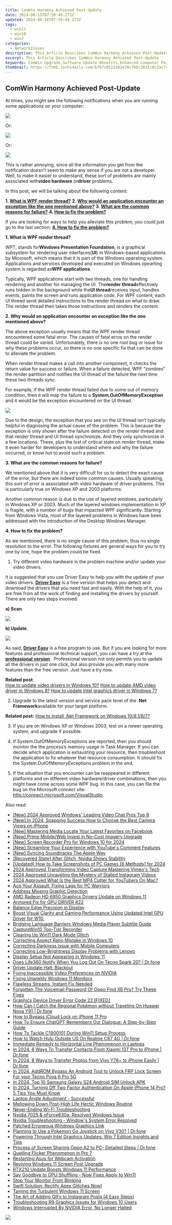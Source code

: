 ```yaml
---
title: ComWin Harmony Achieved Post-Update
date: 2024-08-15T07:59:49.272Z
updated: 2024-08-16T07:59:49.273Z
tags:
  - win11
  - win10
  - win7
categories:
  - NetworkIssues
description: This Article Describes ComWin Harmony Achieved Post-Update
excerpt: This Article Describes ComWin Harmony Achieved Post-Update
keywords: ComWin Upgrade,Software Update Benefits,Enhanced Computer Performance,Latest ComWin Version,Compatibility Improvement,System Stability Post-Update,Optimal Windows Experience
thumbnail: https://thmb.techidaily.com/b707c0511382e78c7bbc2631c8c2ac749bfdb8b7dcef137c48ff3983d7a66e67.jpg
---
```


## ComWin Harmony Achieved Post-Update

At times, you might see the following notifications when you are running some applications on your computer:
  
![](https://images.drivereasy.com/wp-content/uploads/2016/09/system-runtime-interopservices-comexception.jpg)
  
 Or:

![](https://images.drivereasy.com/wp-content/uploads/2016/09/system-invalidoperationexception.jpg)

 Or:
  
![](https://images.drivereasy.com/wp-content/uploads/2016/09/system-outofmemoryexception-insufficient-memory.jpg)

 This is rather annoying, since all the information you get from the notification doesn’t seem to make any sense if you are not a developer. Well, to make it easier to understand, these sort of problems are mainly associated with**video hardware** or**driver** problems.
  
 In this post, we will be talking about the following content:
  
 **1\. [What is WPF render thread?](#1)**
 **2\. [Why would an application encounter an exception like the one mentioned above?](#2)**
 **3\. [What are the common reasons for failure?](#3)**
 **4\. [How to fix the problem?](#4)**

If you are looking for ways to help you alleviate this problem, you could just go to the last section: **[4\. How to fix the problem?](#4)**
  
 **1\. What is WPF render thread?**
  
WPT, stands for**Windows Presentation Foundation**, is a graphical subsystem for rendering user interfaces(**UI**) in Windows-based applications by Microsoft, which means that it is part of the Windows operating system. Applications and services developed and executed on Windows opearting system is regarded as**WPF applications**.
  
Typically, WPF applications start with two threads, one for handling rendering and another for managing the UI. The**render thread**effectively runs hidden in the background while the**UI thread**receives input, handles events, paints the screen and runs application code. For WPF content, each UI thread send detailed instructions to the render thread on what to draw. The render thread then takes those instructions and renders the content.
  
 **2\. Why would an application encounter an exception like the one mentioned above?**
  
The above exception usually means that the WPF render thread encountered some fatal error. The causes of fatal erros on the render thread could be varied. Unfortunately, there is no one root bug or issue for why these problems occur, so there is no one specific fix that can be done to alleviate the problem.
  
When render thread makes a call into another component, it checks the return value for success or failure. When a failure detected, WPF “zombies” the render partition and notifies the UI thread of the failure the next time these two threads sync.
  
For example, if the WPF render thread failed due to some out of memory condition, then it will map the failure to a **System.OutOfMemoryException** and it would be the exception encountered on the UI thread.
  
![](https://images.drivereasy.com/wp-content/uploads/2016/09/system-out-of-memory-condition.png)

Due to the design, the exception that you see on the UI thread isn’t typically helpful in diagnosing the actual cause of the problem. This is because the exception is only shown after the failure detected on the render thread and that render thread and UI thread synchronize. And they only synchronize in a few locations. These, plus the lost of critical state on render thread, make it even harder for developers to understand where and why the failure occurred, or know hot to avoid such a problem.
  
 **3\. What are the common reasons for failure?**
  
We mentioned above that it is very difficult for us to detect the exact cause of the error, but there are indeed some common causes. Usually speaking, this sort of error is associated with video hardware of driver problems. This is particularly true on Windows XP and 2003 platforms.
  
Another common reason is due to the use of layered windows, particularly in Windows XP or 2003\. Much of the layered windows implementation in XP is fragile, with a number of bugs that impacted WPF significantly. Starting from Windows Vista, most of the layered problems in Windows have been addressed with the introduction of the Desktop Windows Manager.
  
 **4\. How to fix the problem?**
  
As we mentioned, there is no single cause of this problem, thus no single resolution to the error. The following fixtures are general ways for you to try one by one, hope the problem could be fixed.

1) Try different video hardware in the problem machine and/or update your video drivers.
  
It is suggested that you use Driver Easy to help you with the update of your video drivers. **[Driver Easy](https://tools.techidaily.com/drivereasy/download/)** is a free version that helps you detect and download the drivers that you need fast and easily. With the help of it, you are free from all the work of finding and installing the drivers by yourself. There are only two steps involved:  
  
**a) Scan**.  
  
![](https://images.drivereasy.com/wp-content/uploads/2017/04/img_58e8b8443edaa.png)
  
 **b) Update**.
  
![](https://images.drivereasy.com/wp-content/uploads/2017/04/img_58e8b8511c4de.jpg)
  
As said, **[Driver Easy](https://tools.techidaily.com/drivereasy/download/)** is a free program to use. But if you are looking for more features and professional technical support, you can have a try at the **[professional version](https://tools.techidaily.com/drivereasy/download/)** . Professional version not only permits you to update all the drivers in just one click, but also provide you with many more features than the free version. Just have a try now.
  
**Related post**:  
[How to update video drivers in Windows 10?](https://tools.techidaily.com/drivereasy/download/) [How to update AMD video driver in Windows 8?](https://tools.techidaily.com/drivereasy/download/)
[How to update Intel graphics driver in Windows 7?](https://tools.techidaily.com/drivereasy/download/)
  
2) Upgrade to the latest version and service pack level of the .**Net Framework**available for your target platform.
  
**Related post:**
[How to install .Net Framework on Windows 10/8.1/8/7?](https://tools.techidaily.com/drivereasy/download/)
  
3) If you are on Windows XP or Windows 2003, test on a newer operating system, and upgrade if possible.
  
4) If  System.OutOfMemoryExceptions are reported, then you should monitor the the process’s memory usage in Task Manager. If you can decide which application is exhausting your resource, then troubleshoot the application to fix whatever that resource consumption. It should fix the System.OutOfMemoryExceptions problem in the end.
  
5) If the situation that you encounter can be reappeared in different platforms and on different video hardware/driver combinations, then you might have come across some WPF bug. In this case, you can file the bug on the Microsoft connect site: <http://connect.microsoft.com/VisualStudio>.

<ins class="adsbygoogle"
     style="display:block"
     data-ad-format="autorelaxed"
     data-ad-client="ca-pub-7571918770474297"
     data-ad-slot="1223367746"></ins>



<ins class="adsbygoogle"
     style="display:block"
     data-ad-client="ca-pub-7571918770474297"
     data-ad-slot="8358498916"
     data-ad-format="auto"
     data-full-width-responsive="true"></ins>





<span class="atpl-alsoreadstyle">Also read:</span>
<div><ul>
<li><a href="https://digital-screen-recording.techidaily.com/new-2024-approved-windows-leading-video-chat-pros-top-8/"><u>[New] 2024 Approved  Windows' Leading Video Chat Pros  Top 8</u></a></li>
<li><a href="https://fox-boxes.techidaily.com/new-in-2024-snapping-success-how-to-choose-the-best-camera-views-on-iphone/"><u>[New] In 2024, Snapping Success  How to Choose the Best Camera Views on iPhone</u></a></li>
<li><a href="https://facebook-video-recording.techidaily.com/new-mastering-media-locate-your-latest-favorites-on-facebook/"><u>[New] Mastering Media  Locate Your Latest Favorites on Facebook</u></a></li>
<li><a href="https://extra-skills.techidaily.com/new-prime-mobileweb-invest-in-no-cost-imagery-upgrade/"><u>[New] Prime Mobile/Web  Invest in No-Cost Imagery Upgrade</u></a></li>
<li><a href="https://desktop-recording.techidaily.com/new-screen-recorder-pro-for-windows-10-for-2024/"><u>[New] Screen Recorder Pro for Windows 10 for 2024</u></a></li>
<li><a href="https://some-skills.techidaily.com/new-streamline-your-experience-with-youtubes-comment-features/"><u>[New] Streamline Your Experience with YouTube's Comment Features</u></a></li>
<li><a href="https://some-skills.techidaily.com/new-syncing-soundtracks-the-apple-way/"><u>[New] Syncing Soundtracks  The Apple Way</u></a></li>
<li><a href="https://network-issues.techidaily.com/recovered-state-after-glitch-nvidia-shows-stability/"><u>[Recovered State] After Glitch, Nvidia Shows Stability</u></a></li>
<li><a href="https://screen-sharing-recording.techidaily.com/updated-how-to-take-screenshots-of-pc-games-6-methods-for-2024/"><u>[Updated] How to Take Screenshots of PC Games [6 Methods] for 2024</u></a></li>
<li><a href="https://vimeo-videos.techidaily.com/2024-approved-transforming-video-capture-mastering-vimeos-tech/"><u>2024 Approved  Transforming Video Capture  Mastering Vimeo's Tech</u></a></li>
<li><a href="https://instagram-clips.techidaily.com/2024-approved-unraveling-the-mystery-of-stalled-instagram-videos/"><u>2024 Approved  Unraveling the Mystery of Stalled Instagram Videos</u></a></li>
<li><a href="https://facebook-video-footage.techidaily.com/2024-approved-what-is-the-best-mp4-cutter-for-youtubers-on-mac/"><u>2024 Approved  What Is the Best MP4 Cutter for YouTubers On Mac?</u></a></li>
<li><a href="https://win11-tips.techidaily.com/ace-your-assault-fixing-lags-for-pc-warriors/"><u>Ace Your Assault: Fixing Lags for PC Warriors</u></a></li>
<li><a href="https://network-issues.techidaily.com/address-missing-graphic-detection/"><u>Address Missing Graphic Detection</u></a></li>
<li><a href="https://network-issues.techidaily.com/amd-radeon-hd-6950-graphics-drivers-update-on-windows-11/"><u>AMD Radeon HD 6950 Graphics Drivers Update on Windows 11</u></a></li>
<li><a href="https://network-issues.techidaily.com/armored-fix-for-gpu-driver-22/"><u>Armored Fix for GPU DRIVER #22</u></a></li>
<li><a href="https://network-issues.techidaily.com/balance-edge-precision-in-display/"><u>Balance Edge Precision in Display</u></a></li>
<li><a href="https://network-issues.techidaily.com/1719974876365-boost-visual-clarity-and-gaming-performance-using-updated-intel-gpu-driver-for-w10/"><u>Boost Visual Clarity and Gaming Performance Using Updated Intel GPU Driver for W10.</u></a></li>
<li><a href="https://extra-hints.techidaily.com/bridging-language-barriers-windows-media-player-subtitle-guide/"><u>Bridging Language Barriers  Windows Media Player Subtitle Guide</u></a></li>
<li><a href="https://on-screen-recording.techidaily.com/capturewin10-top-tier-recorder/"><u>CaptureWin10  Top-Tier Recorder</u></a></li>
<li><a href="https://network-issues.techidaily.com/clearing-up-win11-dark-mode-glitch/"><u>Clearing Up Win11 Dark Mode Glitch</u></a></li>
<li><a href="https://network-issues.techidaily.com/correcting-aspect-ratio-mistake-in-windows-10/"><u>Correcting Aspect Ratio Mistake in Windows 10</u></a></li>
<li><a href="https://network-issues.techidaily.com/correcting-darkness-issue-with-mobile-computers/"><u>Correcting Darkness Issue with Mobile Computers</u></a></li>
<li><a href="https://network-issues.techidaily.com/correcting-low-brightness-display-problems-with-lenovo/"><u>Correcting Low-Brightness Display Problems with Lenovo</u></a></li>
<li><a href="https://network-issues.techidaily.com/display-setup-not-appearing-in-windows-11/"><u>Display Setup Not Appearing in Windows 11</u></a></li>
<li><a href="https://fake-location.techidaily.com/does-life360-notify-when-you-log-out-on-tecno-spark-20-drfone-by-drfone-virtual-android/"><u>Does Life360 Notify When You Log Out On Tecno Spark 20? | Dr.fone</u></a></li>
<li><a href="https://network-issues.techidaily.com/driver-update-halt-blackout/"><u>Driver Update Halt: Blackout</u></a></li>
<li><a href="https://network-issues.techidaily.com/fixing-inaccessible-video-preferences-on-nvidia/"><u>Fixing Inaccessible Video Preferences on NVIDIA</u></a></li>
<li><a href="https://network-issues.techidaily.com/fixing-unwieldy-windows-11-monitors/"><u>Fixing Unwieldy Windows 11 Monitors</u></a></li>
<li><a href="https://network-issues.techidaily.com/flawless-streams-instant-fix-needed/"><u>Flawless Streams, Instant Fix Needed</u></a></li>
<li><a href="https://easy-unlock-android.techidaily.com/forgotten-the-voicemail-password-of-oppo-find-x6-pro-try-these-fixes-by-drfone-android/"><u>Forgotten The Voicemail Password Of Oppo Find X6 Pro? Try These Fixes</u></a></li>
<li><a href="https://network-issues.techidaily.com/graphics-device-driver-error-code-22-fixed/"><u>Graphics Device Driver Error Code 22 [FIXED]</u></a></li>
<li><a href="https://android-pokemon-go.techidaily.com/how-can-i-catch-the-regional-pokemon-without-traveling-on-huawei-nova-y91-drfone-by-drfone-virtual-android/"><u>How Can I Catch the Regional Pokémon without Traveling On Huawei Nova Y91 | Dr.fone</u></a></li>
<li><a href="https://activate-lock.techidaily.com/how-to-bypass-icloud-lock-on-iphone-11-pro-by-drfone-ios/"><u>How to Bypass iCloud Lock on iPhone 11 Pro</u></a></li>
<li><a href="https://tech-revival.techidaily.com/how-to-ensure-chatgpt-remembers-our-dialogue-a-step-by-step-guide/"><u>How To Ensure ChatGPT Remembers Our Dialogue: A Step-by-Step Guide</u></a></li>
<li><a href="https://network-issues.techidaily.com/how-to-tackle-c1900101-during-win11-setup-process/"><u>How To Tackle C1900101 During Win11 Setup Process</u></a></li>
<li><a href="https://change-location.techidaily.com/how-to-watch-hulu-outside-us-on-realme-c67-4g-drfone-by-drfone-virtual-android/"><u>How to Watch Hulu Outside US On Realme C67 4G | Dr.fone</u></a></li>
<li><a href="https://network-issues.techidaily.com/immediate-remedy-to-horizontal-line-phenomenon-in-laptops/"><u>Immediate Remedy to Horizontal Line Phenomenon in Laptops</u></a></li>
<li><a href="https://android-transfer.techidaily.com/in-2024-6-ways-to-transfer-contacts-from-xiaomi-13t-pro-to-iphone-drfone-by-drfone-transfer-from-android-transfer-from-android/"><u>In 2024, 6 Ways To Transfer Contacts From Xiaomi 13T Pro to iPhone | Dr.fone</u></a></li>
<li><a href="https://android-transfer.techidaily.com/in-2024-8-ways-to-transfer-photos-from-vivo-y78plus-to-iphone-easily-drfone-by-drfone-transfer-from-android-transfer-from-android/"><u>In 2024, 8 Ways to Transfer Photos from Vivo Y78+ to iPhone Easily | Dr.fone</u></a></li>
<li><a href="https://bypass-frp.techidaily.com/in-2024-addrom-bypass-an-android-tool-to-unlock-frp-lock-screen-for-your-tecno-pova-6-pro-5g-by-drfone-android/"><u>In 2024, AddROM Bypass An Android Tool to Unlock FRP Lock Screen For your Tecno Pova 6 Pro 5G</u></a></li>
<li><a href="https://sim-unlock.techidaily.com/in-2024-top-10-samsung-galaxy-s24-android-sim-unlock-apk-by-drfone-android/"><u>In 2024, Top 10 Samsung Galaxy S24 Android SIM Unlock APK</u></a></li>
<li><a href="https://apple-account.techidaily.com/in-2024-turning-off-two-factor-authentication-on-apple-iphone-14-pro-5-tips-you-must-know-by-drfone-ios/"><u>In 2024, Turning Off Two Factor Authentication On Apple iPhone 14 Pro? 5 Tips You Must Know</u></a></li>
<li><a href="https://network-issues.techidaily.com/laptop-angle-adjustment-successful/"><u>Laptop Angle Adjustment - Successful</u></a></li>
<li><a href="https://win11.techidaily.com/mellowing-down-post-high-life-hectic-windows-routine/"><u>Mellowing Down Post-High Life Hectic Windows Routine</u></a></li>
<li><a href="https://network-issues.techidaily.com/never-ending-wi-fi-troubleshooting/"><u>Never-Ending Wi-Fi Troubleshooting</u></a></li>
<li><a href="https://network-issues.techidaily.com/nvidia-7025-and-nforce630a-resolved-windows-issue/"><u>Nvidia 7025 & nForce630a: Resolved Windows Issue</u></a></li>
<li><a href="https://network-issues.techidaily.com/nvidia-troubleshooting-windows-system-error-resolved/"><u>Nvidia Troubleshooting - Window's System Error Resolved</u></a></li>
<li><a href="https://network-issues.techidaily.com/patched-erroneous-windows-graphics-link/"><u>Patched Erroneous Windows Graphics Link</u></a></li>
<li><a href="https://change-location.techidaily.com/planning-to-use-a-pokemon-go-joystick-on-vivo-v30-drfone-by-drfone-virtual-android/"><u>Planning to Use a Pokemon Go Joystick on Vivo V30? | Dr.fone</u></a></li>
<li><a href="https://network-issues.techidaily.com/powering-through-intel-graphics-updates-win-7-edition-insights-and-tips/"><u>Powering Through Intel Graphics Updates: Win 7 Edition Insights and Tips</u></a></li>
<li><a href="https://screen-mirror.techidaily.com/process-of-screen-sharing-oppo-a2-to-pc-detailed-steps-drfone-by-drfone-android/"><u>Process of Screen Sharing Oppo A2 to PC- Detailed Steps | Dr.fone</u></a></li>
<li><a href="https://network-issues.techidaily.com/quelling-flicker-phenomenon-in-pro-7/"><u>Quelling Flicker Phenomenon in Pro 7</u></a></li>
<li><a href="https://network-issues.techidaily.com/restarting-asus-for-webcam-activation/"><u>Restarting Asus for Webcam Activation</u></a></li>
<li><a href="https://network-issues.techidaily.com/reviving-windows-11-screen-post-upgrade/"><u>Reviving Windows 11 Screen Post Upgrade</u></a></li>
<li><a href="https://network-issues.techidaily.com/rtx210-update-boosts-windows-11-performance/"><u>RTX210 Update Boosts Windows 11 Performance</u></a></li>
<li><a href="https://network-issues.techidaily.com/say-goodbye-to-gpu-shuffling-now-fixes-apply-to-win11/"><u>Say Goodbye to GPU Shuffling - Now Fixes Apply to Win11</u></a></li>
<li><a href="https://network-issues.techidaily.com/stop-your-monitor-from-blinking/"><u>Stop Your Monitor From Blinking</u></a></li>
<li><a href="https://network-issues.techidaily.com/swift-solution-rectify-apex-glitches-now/"><u>Swift Solution: Rectify Apex Glitches Now!</u></a></li>
<li><a href="https://network-issues.techidaily.com/taming-the-turbulent-windows-11-screen/"><u>Taming the Turbulent Windows 11 Screen</u></a></li>
<li><a href="https://instagram-clips.techidaily.com/the-art-of-adding-gifs-to-instagram-posts-4-easy-steps/"><u>The Art of Adding GIFs to Instagram Posts (4 Easy Steps)</u></a></li>
<li><a href="https://network-issues.techidaily.com/troubleshooting-r9-graphics-issues-for-windows-10-users/"><u>Troubleshooting R9 Graphics Issues for Windows 10 Users</u></a></li>
<li><a href="https://network-issues.techidaily.com/windows-interrupted-by-nvidia-error-no-longer-halted/"><u>Windows Interrupted By NVIDIA Error, No Longer Halted</u></a></li>
</ul></div>

<!-- affiliate ads begin -->
<a href="https://estore.winxdvd.com/order/checkout.php?PRODS=12653853&QTY=1&AFFILIATE=108875&CART=1"><img src="https://secure.avangate.com/images/merchant/bcb41ccdc4363c6848a1d760f26c28a0/products/14_videoproc-converter-ai-box.png" border="0"></a>
<!-- affiliate ads end -->